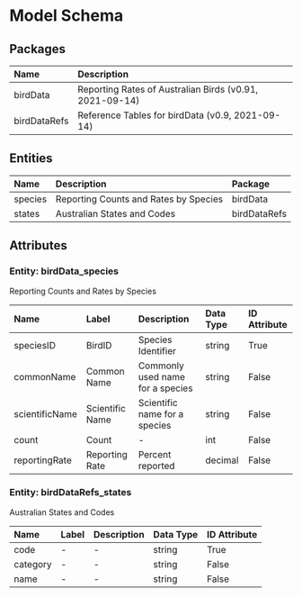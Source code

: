 # Model Schema

## Packages

| Name | Description |
|:---- |:-----------|
| birdData | Reporting Rates of Australian Birds (v0.91, 2021-09-14) |
| birdDataRefs | Reference Tables for birdData (v0.9, 2021-09-14) |

## Entities

| Name | Description | Package |
|:---- |:-----------|:-------|
| species | Reporting Counts and Rates by Species | birdData |
| states | Australian States and Codes | birdDataRefs |

## Attributes

### Entity: birdData_species

Reporting Counts and Rates by Species

| Name | Label | Description | Data Type | ID Attribute |
|:---- |:-----|:-----------|:---------|:------------|
| speciesID | BirdID | Species Identifier | string | True |
| commonName | Common Name | Commonly used name for a species | string | False |
| scientificName | Scientific Name | Scientific name for a species | string | False |
| count | Count | - | int | False |
| reportingRate | Reporting Rate | Percent reported | decimal | False |

### Entity: birdDataRefs_states

Australian States and Codes

| Name | Label | Description | Data Type | ID Attribute |
|:---- |:-----|:-----------|:---------|:------------|
| code | - | - | string | True |
| category | - | - | string | False |
| name | - | - | string | False |
